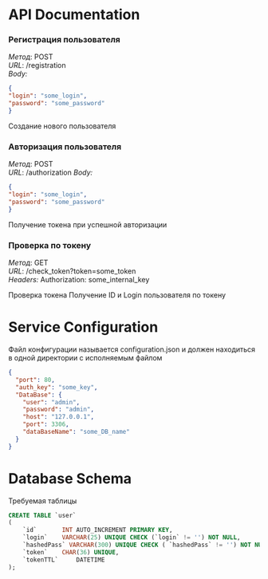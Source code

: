 # API Documentation

###  Регистрация пользователя
*Метод*: POST  
*URL*: /registration    
*Body:*
```json
{
"login": "some_login",
"password": "some_password"
}
```

Создание нового пользователя

###  Авторизация пользователя
*Метод*: POST  
*URL*: /authorization
*Body:*
```json
{
"login": "some_login",
"password": "some_password"
}
```

Получение токена при успешной авторизации

###  Проверка по токену
*Метод*: GET  
*URL*: /check_token?token=some_token    
*Headers:* Authorization: some_internal_key

Проверка токена
Получение ID и Login пользователя по токену

# Service Configuration

Файл конфигурации называется configuration.json и должен находиться в одной директории с исполняемым файлом

```json
{
  "port": 80,
  "auth_key": "some_key",
  "DataBase": {
    "user": "admin",
    "password": "admin",
    "host": "127.0.0.1",
    "port": 3306,
    "dataBaseName": "some_DB_name"
  }
}
```

# Database Schema

Требуемая таблицы

```sql
CREATE TABLE `user`
(
    `id`       INT AUTO_INCREMENT PRIMARY KEY,
    `login`    VARCHAR(25) UNIQUE CHECK (`login` != '') NOT NULL,
    `hashedPass` VARCHAR(300) UNIQUE CHECK ( `hashedPass` != '') NOT NULL,
    `token`    CHAR(36) UNIQUE,
    `tokenTTL`     DATETIME
);
```